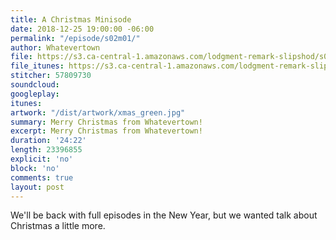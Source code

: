 ```yaml
---
title: A Christmas Minisode
date: 2018-12-25 19:00:00 -06:00
permalink: "/episode/s02m01/"
author: Whatevertown
file: https://s3.ca-central-1.amazonaws.com/lodgment-remark-slipshod/s02xmas.mp3
file_itunes: https://s3.ca-central-1.amazonaws.com/lodgment-remark-slipshod/s02xmas.m4a
stitcher: 57809730
soundcloud: 
googleplay: 
itunes: 
artwork: "/dist/artwork/xmas_green.jpg"
summary: Merry Christmas from Whatevertown!
excerpt: Merry Christmas from Whatevertown!
duration: '24:22'
length: 23396855
explicit: 'no'
block: 'no'
comments: true
layout: post
---
```


We'll be back with full episodes in the New Year, but we wanted talk about Christmas a little more.

